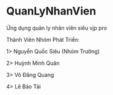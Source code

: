 # QuanLyNhanVien

Ứng dụng quản ly nhân viên siêu vjp pro

Thành Viên Nhóm Phát Triển:

1> Nguyễn Quốc Siêu (Nhóm Trưởng)

2> Huỳnh Minh Quân

3> Võ Đăng Quang

4> Lê Bảo Tài